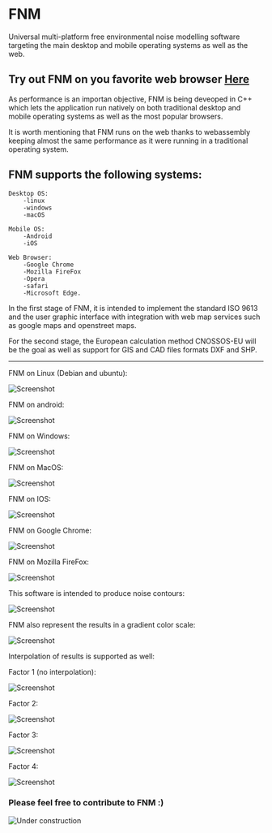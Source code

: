 # FNM

Universal multi-platform free environmental noise modelling software targeting the main desktop and mobile operating systems as well as the web.

## Try out FNM on you favorite web browser [Here](https://christian-mv.github.io/Free_Noise_Map_Demo/FreeNoiseMap.html)


As performance is an importan objective, FNM is being deveoped in C++ which lets the application run natively on both traditional desktop and mobile operating systems as well as the most popular browsers.

It is worth mentioning that FNM runs on the web thanks to webassembly keeping almost the same performance as it were running in a traditional operating system.


## FNM supports the following systems:

    Desktop OS:
        -linux
        -windows
        -macOS
    
    Mobile OS:
        -Android
        -iOS
    
    Web Browser:
        -Google Chrome
        -Mozilla FireFox 
        -Opera
        -safari
        -Microsoft Edge.
        



In the first stage of FNM, it is intended to implement the standard ISO 9613 and the user graphic interface with integration with web map services such as google maps and openstreet maps.

For the second stage, the European calculation method CNOSSOS-EU will be the goal as well as support for GIS and CAD files formats DXF and SHP. 



--------------------------------------------

FNM on Linux (Debian and ubuntu):

![Screenshot](https://raw.githubusercontent.com/christian-mv/Free-Noise-Map/master/screenshoots/gui_on_Linux.png)

FNM on android:

![Screenshot](https://raw.githubusercontent.com/christian-mv/Free-Noise-Map/master/screenshoots/gui_on_android.png)


FNM on Windows:

![Screenshot](https://raw.githubusercontent.com/christian-mv/Free-Noise-Map/master/screenshoots/gui_on_windows.png)

FNM on MacOS:

![Screenshot](https://raw.githubusercontent.com/christian-mv/Free-Noise-Map/master/screenshoots/gui_on_MacOS.png)

FNM on IOS:

![Screenshot](https://raw.githubusercontent.com/christian-mv/Free-Noise-Map/master/screenshoots/gui_on_IOS.png)


FNM on Google Chrome:

![Screenshot](https://raw.githubusercontent.com/christian-mv/Free-Noise-Map/master/screenshoots/gui_on_Google_Chrome.png)


FNM on Mozilla FireFox:

![Screenshot](https://raw.githubusercontent.com/christian-mv/Free-Noise-Map/master/screenshoots/gui_on_FireFox.png)



This software is intended to produce noise contours:

![Screenshot](https://raw.githubusercontent.com/christian-mv/Free-Noise-Map/master/screenshoots/contourAreas.png)


FNM also represent the results in a gradient color scale:

![Screenshot](https://raw.githubusercontent.com/christian-mv/Free-Noise-Map/master/screenshoots/raster_test.png)





Interpolation of results is supported as well:

Factor 1 (no interpolation):


![Screenshot](https://raw.githubusercontent.com/christian-mv/Free-Noise-Map/master/screenshoots/interpolation1.png)

Factor 2:

![Screenshot](https://raw.githubusercontent.com/christian-mv/Free-Noise-Map/master/screenshoots/interpolation2.png)

Factor 3:

![Screenshot](https://raw.githubusercontent.com/christian-mv/Free-Noise-Map/master/screenshoots/interpolation3.png)

Factor 4:

![Screenshot](https://raw.githubusercontent.com/christian-mv/Free-Noise-Map/master/screenshoots/interpolation4.png)





### Please feel free to contribute to FNM :)



![Under construction](https://pngimg.com/uploads/under_construction/under_construction_PNG46.png)
